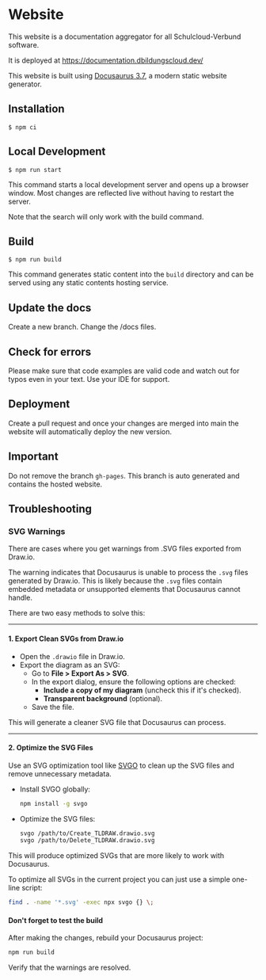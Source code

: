 # Website

This website is a documentation aggregator for all Schulcloud-Verbund software.

It is deployed at https://documentation.dbildungscloud.dev/


This website is built using [Docusaurus 3.7](https://docusaurus.io/), a modern static website generator.

## Installation

```
$ npm ci
```

## Local Development

```
$ npm run start
```

This command starts a local development server and opens up a browser window. Most changes are reflected live without having to restart the server.

Note that the search will only work with the build command.

## Build

```
$ npm run build
```

This command generates static content into the `build` directory and can be served using any static contents hosting service.

## Update the docs

Create a new branch. Change the /docs files.

## Check for errors

Please make sure that code examples are valid code and watch out for typos even in
your text. Use your IDE for support.

## Deployment

Create a pull request and once your changes are merged into main the website will automatically deploy the new version.

## Important

Do not remove the branch `gh-pages`. This branch is auto generated and contains the hosted website.

## Troubleshooting

### SVG Warnings
There are cases where you get warnings from .SVG files exported from Draw.io.

The warning indicates that Docusaurus is unable to process the `.svg` files generated by Draw.io. This is likely because the `.svg` files contain embedded metadata or unsupported elements that Docusaurus cannot handle.

There are two easy methods to solve this:

---

#### 1. **Export Clean SVGs from Draw.io**
- Open the `.drawio` file in Draw.io.
- Export the diagram as an SVG:
  - Go to **File > Export As > SVG**.
  - In the export dialog, ensure the following options are checked:
    - **Include a copy of my diagram** (uncheck this if it's checked).
    - **Transparent background** (optional).
  - Save the file.

This will generate a cleaner SVG file that Docusaurus can process.

---

#### 2. **Optimize the SVG Files**
Use an SVG optimization tool like [SVGO](https://github.com/svg/svgo) to clean up the SVG files and remove unnecessary metadata.

- Install SVGO globally:
  ```sh
  npm install -g svgo
  ```
- Optimize the SVG files:
  ```sh
  svgo /path/to/Create_TLDRAW.drawio.svg
  svgo /path/to/Delete_TLDRAW.drawio.svg
  ```

This will produce optimized SVGs that are more likely to work with Docusaurus.

To optimize all SVGs in the current project you can just use a simple one-line script:

```sh
find . -name '*.svg' -exec npx svgo {} \;
```

#### Don't forget to test the build
After making the changes, rebuild your Docusaurus project:
```sh
npm run build
```

Verify that the warnings are resolved.

